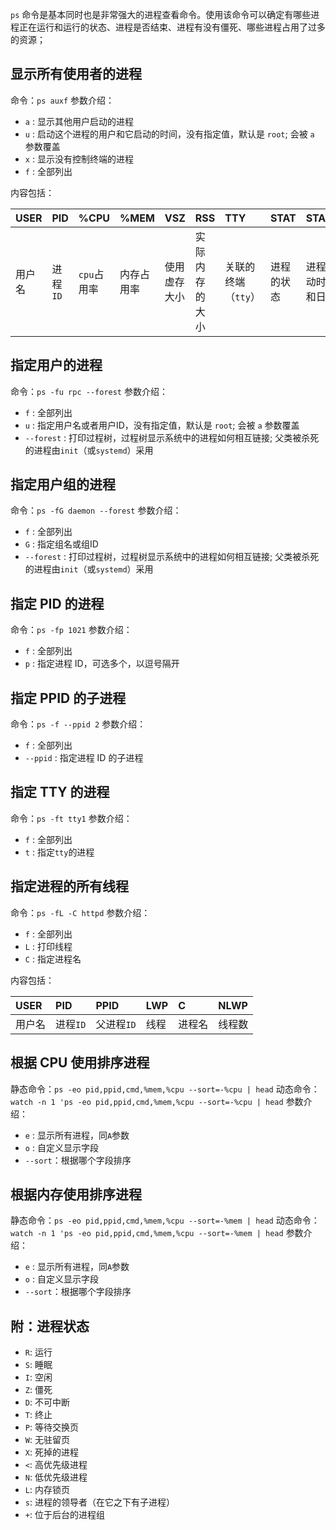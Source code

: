 `ps` 命令是基本同时也是非常强大的进程查看命令。使用该命令可以确定有哪些进程正在运行和运行的状态、进程是否结束、进程有没有僵死、哪些进程占用了过多的资源；

## 显示所有使用者的进程

命令：`ps auxf`
参数介绍：

- `a` : 显示其他用户启动的进程
- `u` : 启动这个进程的用户和它启动的时间，没有指定值，默认是 `root`; 会被 `a` 参数覆盖
- `x` : 显示没有控制终端的进程
- `f` : 全部列出

内容包括：

| USER   | PID      | %CPU        | %MEM       | VSZ          | RSS            | TTY                 | STAT       | START              | TIME            | COMMAND              |
| :----- | :------- | :---------- | :--------- | :----------- | :------------- | :------------------ | :--------- | :----------------- | :-------------- | :------------------- |
| 用户名 | 进程`ID` | `cpu`占用率 | 内存占用率 | 使用虚存大小 | 实际内存的大小 | 关联的终端（`tty`） | 进程的状态 | 进程启动时间和日期 | 占用总`cpu`时间 | 正在执行的命令行命令 |

## 指定用户的进程

命令：`ps -fu rpc --forest`
参数介绍：

- `f` : 全部列出
- `u` : 指定用户名或者用户ID，没有指定值，默认是 `root`; 会被 `a` 参数覆盖
- `--forest` : 打印过程树，过程树显示系统中的进程如何相互链接; 父类被杀死的进程由`init`（或`systemd`）采用

## 指定用户组的进程

命令：`ps -fG daemon --forest`
参数介绍：

- `f` : 全部列出
- `G` : 指定组名或组ID
- `--forest` : 打印过程树，过程树显示系统中的进程如何相互链接; 父类被杀死的进程由`init`（或`systemd`）采用

## 指定 PID 的进程

命令：`ps -fp 1021`
参数介绍：

- `f` : 全部列出
- `p` : 指定进程 ID，可选多个，以逗号隔开

## 指定 PPID 的子进程

命令：`ps -f --ppid 2`
参数介绍：

- `f` : 全部列出
- `--ppid` : 指定进程 ID 的子进程

## 指定 TTY 的进程

命令：`ps -ft tty1`
参数介绍：

- `f` : 全部列出
- `t` : 指定`tty`的进程

## 指定进程的所有线程

命令：`ps -fL -C httpd`
参数介绍：

- `f` : 全部列出
- `L` : 打印线程
- `C` : 指定进程名

内容包括：

| USER   | PID      | PPID       | LWP  | C      | NLWP   |
| :----- | :------- | :--------- | :--- | :----- | :----- |
| 用户名 | 进程`ID` | 父进程`ID` | 线程 | 进程名 | 线程数 |

## 根据 CPU 使用排序进程

静态命令：`ps -eo pid,ppid,cmd,%mem,%cpu --sort=-%cpu | head`
动态命令：`watch -n 1 'ps -eo pid,ppid,cmd,%mem,%cpu --sort=-%cpu | head`
参数介绍：

- `e` : 显示所有进程，同`A`参数
- `o` : 自定义显示字段
- `--sort`：根据哪个字段排序

## 根据内存使用排序进程

静态命令：`ps -eo pid,ppid,cmd,%mem,%cpu --sort=-%mem | head`
动态命令：`watch -n 1 'ps -eo pid,ppid,cmd,%mem,%cpu --sort=-%mem | head`
参数介绍：

- `e` : 显示所有进程，同`A`参数
- `o` : 自定义显示字段
- `--sort`：根据哪个字段排序

## 附：进程状态

- `R`: 运行
- `S`: 睡眠
- `I`: 空闲
- `Z`: 僵死
- `D`: 不可中断
- `T`: 终止
- `P`: 等待交换页
- `W`: 无驻留页
- `X`: 死掉的进程
- `<`: 高优先级进程
- `N`: 低优先级进程
- `L`: 内存锁页
- `s`: 进程的领导者（在它之下有子进程）
- `+`: 位于后台的进程组
